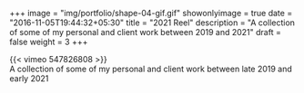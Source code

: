 +++
image = "img/portfolio/shape-04-gif.gif"
showonlyimage = true
date = "2016-11-05T19:44:32+05:30"
title = "2021 Reel"
description = "A collection of some of my personal and client work between 2019 and 2021"
draft = false
weight = 3
+++

{{< vimeo 547826808 >}}  
A collection of some of my personal and client work between late 2019 and early 2021